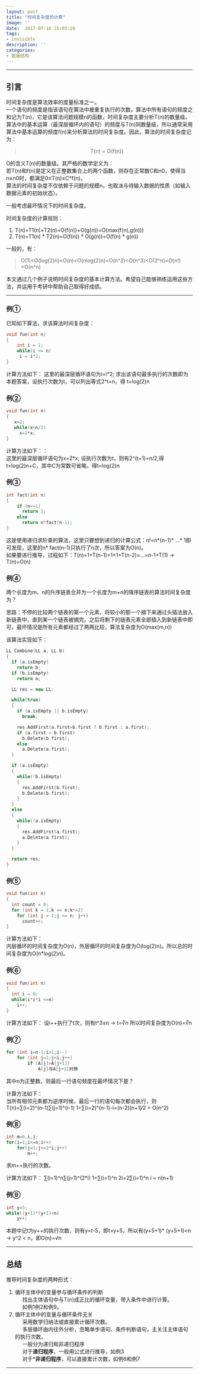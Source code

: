 ```yaml
---
layout: post
title: "时间复杂度的计算"
image: ''
date:  2017-07-18 15:03:29
tags:
- invisible
description: ''
categories:
- 数据结构
---
```


---
## 引言
时间复杂度是算法效率的度量标准之一。  
一个语句的频度是指该语句在算法中被重复执行的次数。算法中所有语句的频度之和记为T(n)，它是该算法问题规模n的函数，时间复杂度主要分析T(n)的数量级。算法中的基本运算（最深层循环内的语句）的频度与T(n)同数量级，所以通常采用算法中基本运算的频度f(n)来分析算法的时间复杂度。因此，算法的时间复杂度记为：
> <center>T(n) = O(f(n))</center>  

O的含义T(n)的数量级。其严格的数学定义为：  
若T(n)和f(n)是定义在正整数集合上的两个函数，则存在正常数C和n0，使得当n≥n0时，都满足0≤T(n)≤C*f(n)。  
算法的时间复杂度不仅依赖于问题的规模n，也取决与待输入数据的性质（如输入数据元素的初始状态）。  

一般考虑最坏情况下的时间复杂度。  

时间复杂度的计算规则：  
1. T(n)=T1(n)+T2(n)=O(f(n))+O(g(n))=O(max(f(n),g(n)))
2. T(n)=T1(n) * T2(n)=O(f(n)) * O(g(n))=O(f(n) * g(n))  

一般的，有：
> O(1)<O(log(2)n)<O(n)<O(nlog(2)n)<O(n^2)<O(n^3)<O(2^n)<O(n!)<O(n^n)  

本文通过几个例子说明时间复杂度的基本计算方法。希望自己能够熟练运用这些方法，并运用于考研中帮助自己取得好成绩。     

---
### 例①
已知如下算法，求该算法时间复杂度：
```cpp
void fun(int n)
{
	int i = 1;
	while(i <= n)
	 i = i*2;
}
```

计算方法如下：
这里的最深层循环语句为i=i*2; 求出该语句最多执行的次数即为本题答案，设执行次数为t，可以列出等式2^t=n，得
t=log(2)n

### 例②　　
```cpp
void fun(int n)
{  
   x=2;
   while(x<n/2)
     x=2*x;
}
```

计算方法如下：：  
这里的最深层循环语句为x=2*x; 设执行次数为t，则有2^(t+1)=n/2,得t=log(2)n+C，其中C为常数可省略，得t=log(2)n

### 例③
```cpp
int fact(int n)
{
	if (n<=1)
	  return 1;
	else
	  return n*fact(n-1);   
}
```

这是使用递归求阶乘的算法，这里只要想到递归的计算公式：n!=n*(n-1)* ...* 1即可发现，这里的n* fact(n-1)只执行了n次，所以答案为O(n)。  
如果要进行推导，过程如下：T(n)=1+T(n-1)=1+1+T(n-2)=...=n-1+T(1) -> T(n)=O(n)

### 例④
两个长度为m、n的升序链表合并为一个长度为m+n的降序链表的算法时间复杂度为？

思路：不停的比较两个链表的第一个元素，将较小的那一个摘下来通过头插法放入新链表中，直到某一个链表被摘完。之后将剩下的链表元素全部插入到新链表中即可。最坏情况是所有元素都经过了两两比较，算法复杂度为O(max(m,n))

该算法实现如下：
```cpp
LL Combine(LL a, LL b)
{
  if (a.isEmpty)
    return b;
  if (b.isEmpty)
    return a;

  LL res = new LL;

  while(true)
  {
    if (a.isEmpty || b.isEmpty)
      break;

    res.AddFirst(a.first>b.first ? b.first : a.first);
    if (a.first > b.first)
      b.Delete(b.first);
    else
      a.Delete(a.first);
  }

  if (a.isEmpty)
  {
    while(!b.isEmpty)
    {
      res.AddFirst(b.first);
      b.Delete(b.first);
    }
  }
  else
  {
    while(!a.isEmpty)
    {
      res.AddFirst(a.first);
      a.Delete(a.first);
    }
  }

  return res;
}
```

### 例⑤
```cpp
void fun(int n)
{
  int count = 0;
  for (int k = 1;k <= n;k*=2)
    for (int j = 1;j <= n; j++)
      count++;
}
```

计算方法如下：  
内层循环的时间复杂度为O(n)，外层循环的时间复杂度为O(log(2)n)。所以总的时间复杂度为O(n*log(2)n)。

### 例⑥
```cpp
void fun(int n)
{
  int i = 0;
  while(i*i*i <=n)
    i++;
}
```

计算方法如下：
设i++执行了t次，则有t^3≤n -> t=∛n 所以时间复杂度为O(n)=∛n

### 例⑦
```cpp
for (int i=n-1;i>1;i--)
	for (int j=1;j<i;j++)
		if (A[j]>A[j+1])
			A[j]与A[j+1]对换
```
其中n为正整数，则最后一行语句频度在最坏情况下是？

计算方法如下：  
当所有相邻元素都为逆序时候，最后一行的语句每次都会执行，则T(n)=∑(i=2)^(n-1)∑(j=1)^(i-1) 1=∑(i=2)^(n-1)-i=(n-2)(n+1)∕2 = O(n^2)  

### 例⑧
```cpp
int m=0,i,j;
for(i=1;i<=n;i++)
 	for(j=1;j<=2*i;j++)
		m++;
```
求m++执行的次数。  

计算方法如下：
∑(i=1)^n∑(j=1)^(2*i) 1=∑(i=1)^n 2i=2∑(i=1)^n i = n(n+1)

### 例⑨
```cpp
int y=5;
while((y+1)*(y+1)<n)
	y++;
```

本题中记t为y++的执行次数，则有y=t-5，即t=y+5，所以有(y+5+1)* (y+5+1)<n -> y^2 < n，即O(n)=√n

---
## 总结
推导时间复杂度的两种形式：  
1. 循环主体中的变量参与循环条件的判断  
&nbsp;&nbsp;&nbsp;&nbsp; 找出主体语句中与T(n)成正比的循环变量，带入条件中进行计算。  
&nbsp;&nbsp;&nbsp;&nbsp; 如例1例2和例9。
2. 循环主体中的变量与循环条件无关  
&nbsp;&nbsp;&nbsp;&nbsp; 采用数学归纳法或直接累计循环次数。  
&nbsp;&nbsp;&nbsp;&nbsp; 多层循环由内往外分析，忽略单步语句、条件判断语句，主关注主体语句的执行次数。  
&nbsp;&nbsp;&nbsp;&nbsp; 一般分为递归和非递归程序  
&nbsp;&nbsp;&nbsp;&nbsp; 对于**递归程序**，一般用公式进行推导，如例3  
&nbsp;&nbsp;&nbsp;&nbsp; 对于***非递归程序**，可以直接累计次数，如例6和例7   

---
